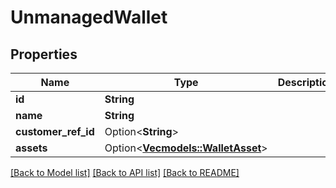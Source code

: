 # UnmanagedWallet

## Properties

Name | Type | Description | Notes
------------ | ------------- | ------------- | -------------
**id** | **String** |  | 
**name** | **String** |  | 
**customer_ref_id** | Option<**String**> |  | [optional]
**assets** | Option<[**Vec<models::WalletAsset>**](WalletAsset.md)> |  | [optional]

[[Back to Model list]](../README.md#documentation-for-models) [[Back to API list]](../README.md#documentation-for-api-endpoints) [[Back to README]](../README.md)


